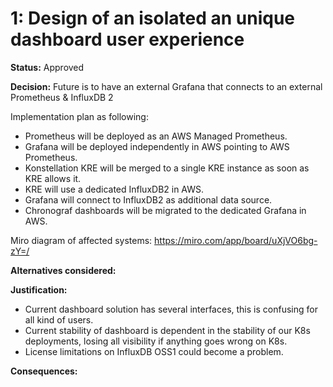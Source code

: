 # **1: Design of an isolated an unique dashboard user experience**

**Status:** Approved

**Decision:** Future is to have an external Grafana that connects to an external Prometheus & InfluxDB 2

Implementation plan as following:
- Prometheus will be deployed as an AWS Managed Prometheus.
- Grafana will be deployed independently in AWS pointing to AWS Prometheus.
- Konstellation KRE will be merged to a single KRE instance as soon as KRE allows it.
- KRE will use a dedicated InfluxDB2 in AWS.
- Grafana will connect to InfluxDB2 as additional data source.
- Chronograf dashboards will be migrated to the dedicated Grafana in AWS.

Miro diagram of affected systems: https://miro.com/app/board/uXjVO6bg-zY=/

**Alternatives considered:** 

**Justification:** 

- Current dashboard solution has several interfaces, this is confusing for all kind of users.
- Current stability of dashboard is dependent in the stability of our K8s deployments, losing all visibility if anything goes wrong on K8s.
- License limitations on InfluxDB OSS1 could become a problem.

**Consequences:**
